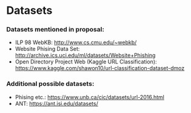 # Datasets

### Datasets mentioned in proposal:

* ILP 98 WebKB: <http://www.cs.cmu.edu/~webkb/>
* Website Phising Data Set: <http://archive.ics.uci.edu/ml/datasets/Website+Phishing>
* Open Directory Project Web (Kaggle URL Classification): <https://www.kaggle.com/shawon10/url-classification-dataset-dmoz>


### Additional possible datasets:

* Phising etc.: <https://www.unb.ca/cic/datasets/url-2016.html>
* ANT: <https://ant.isi.edu/datasets/>
